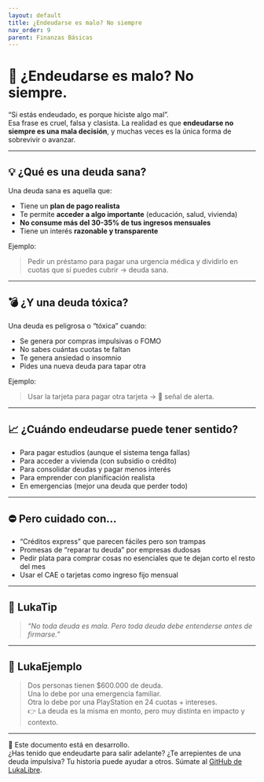 ```yaml
---
layout: default
title: ¿Endeudarse es malo? No siempre
nav_order: 9
parent: Finanzas Básicas
---
```


# 🤔 ¿Endeudarse es malo? No siempre.

“Si estás endeudado, es porque hiciste algo mal”.  
Esa frase es cruel, falsa y clasista. La realidad es que **endeudarse no siempre es una mala decisión**, y muchas veces es la única forma de sobrevivir o avanzar.

---

## 💡 ¿Qué es una deuda sana?

Una deuda sana es aquella que:

- Tiene un **plan de pago realista**
- Te permite **acceder a algo importante** (educación, salud, vivienda)
- **No consume más del 30-35% de tus ingresos mensuales**
- Tiene un interés **razonable y transparente**

Ejemplo:
> Pedir un préstamo para pagar una urgencia médica y dividirlo en cuotas que sí puedes cubrir → deuda sana.

---

## 💣 ¿Y una deuda tóxica?

Una deuda es peligrosa o “tóxica” cuando:

- Se genera por compras impulsivas o FOMO
- No sabes cuántas cuotas te faltan
- Te genera ansiedad o insomnio
- Pides una nueva deuda para tapar otra

Ejemplo:
> Usar la tarjeta para pagar otra tarjeta → 🚨 señal de alerta.

---

## 📈 ¿Cuándo endeudarse puede tener sentido?

- Para pagar estudios (aunque el sistema tenga fallas)
- Para acceder a vivienda (con subsidio o crédito)
- Para consolidar deudas y pagar menos interés
- Para emprender con planificación realista
- En emergencias (mejor una deuda que perder todo)

---

## ⛔ Pero cuidado con…

- “Créditos express” que parecen fáciles pero son trampas
- Promesas de “reparar tu deuda” por empresas dudosas
- Pedir plata para comprar cosas no esenciales que te dejan corto el resto del mes
- Usar el CAE o tarjetas como ingreso fijo mensual

---

## 🧠 LukaTip

> *“No toda deuda es mala. Pero toda deuda debe entenderse antes de firmarse.”*

---

## 💬 LukaEjemplo

> Dos personas tienen $600.000 de deuda.  
> Una lo debe por una emergencia familiar.  
> Otra lo debe por una PlayStation en 24 cuotas + intereses.  
> 👉 La deuda es la misma en monto, pero muy distinta en impacto y contexto.

---

📌 Este documento está en desarrollo.  
¿Has tenido que endeudarte para salir adelante? ¿Te arrepientes de una deuda impulsiva? Tu historia puede ayudar a otros. Súmate al [GitHub de LukaLibre](https://github.com/raestrada/lukalibre).
